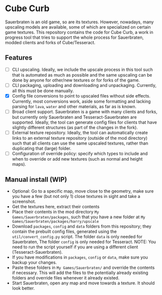 # Cube Curb

Sauerbraten is an old game, so are its textures. However, nowadays, many upscaling models are available, some of which are specialized on certain game textures. This repository contains the code for Cube Curb, a work in progress tool that tries to support the whole process for Sauerbraten, modded clients and forks of Cube/Tesseract.

## Features

- [ ] CLI upscaling. Ideally, we include the upscale process in this tool such that is automated as much as possible and the same upscaling can be done by anyone for other/new textures or for forks of the game.
- [ ] CLI packaging, uploading and downloading and unpackaging. Currently, all this must be done manually.
- [x] Config file conversions to point to upscaled files without side effects. Currently, most conversions work, aside some formatting and lacking parsing for `lava`, `water` and other materials, as far as is known.
- [ ] Broad client support. Sauerbraten is a game with many clients and forks, but currently only Sauerbraten and Tesseract-Sauerbraten are supported. Ideally, the tool can generate config files for clients that have slightly different structures (as part of the changes in the fork).
- [ ] External texture repository. Ideally, the tool can automatically create links to an external texture repository (outside of the mod directory) such that all clients can use the same upscaled textures, rather than duplicating that (large) folder.
- [ ] Configuration of override policy: specify which types to include and when to override or add new textures (such as normal and height maps).

## Manual install (WIP)

- Optional: Go to a specific map, move close to the geometry, make sure you have a few (but not only 1) close textures in sight and take a screenshot.
- Get the textures here, extract their contents
- Place their contents in the mod directory `My Games/Sauerbraten/packages`, such that you have a new folder at `My Games/Sauerbraten/packages/harry/upscale`
- Download `packages`, `config` and `data` folders from this repository; they contain the prebuilt config files, generated using the `util/convert_config.py` script. The folder `data` is only needed for Sauerbraten, The folder `config` is only needed for Tesseract. NOTE: You need to run the script yourself if you are using a different client (Tesseract-Sauerbraten).
- If you have modifications in `packages`, `config` or `data`, make sure you backup your changes.
- Paste these folders in `My Games/Sauerbraten/` and override the contents if necessary. This will add the files to the potentially already existing folders and override files whenever it already existed.
- Start Sauerbraten, open any map and move towards a texture. It should look better.